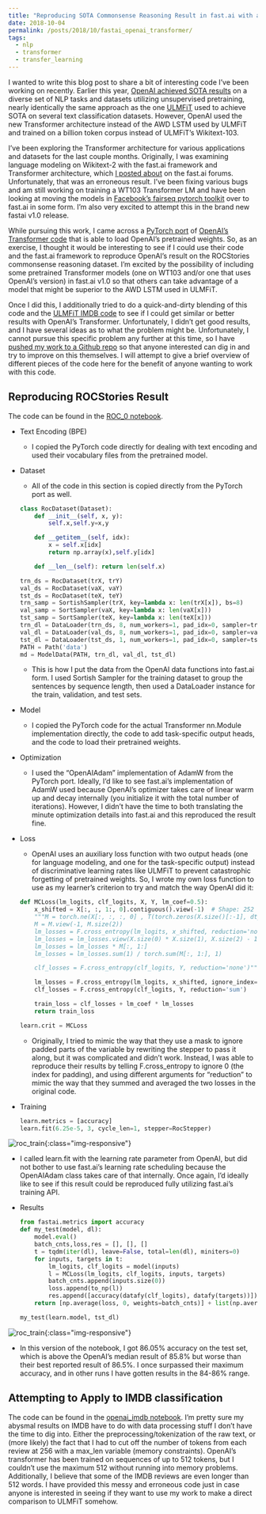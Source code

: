 ```yaml
---
title: "Reproducing SOTA Commonsense Reasoning Result in fast.ai with a OpenAI's Pretrained Transformer Language Model"
date: 2018-10-04
permalink: /posts/2018/10/fastai_openai_transformer/
tags:
  - nlp
  - transformer
  - transfer_learning
---
```


I wanted to write this blog post to share a bit of interesting code I’ve been working on recently. Earlier this year, [OpenAI achieved SOTA results](https://blog.openai.com/language-unsupervised/) on a diverse set of NLP tasks and datasets utilizing unsupervised pretraining, nearly identically the same approach as the one [ULMFiT](https://arxiv.org/abs/1801.06146) used to achieve SOTA on several text classification datasets. However, OpenAI used the new Transformer architecture instead of the AWD LSTM used by ULMFiT and trained on a billion token corpus instead of ULMFiT’s Wikitext-103.

I’ve been exploring the Transformer architecture for various applications and datasets for the last couple months. Originally, I was examining language modeling on Wikitext-2 with the fast.ai framework and Transformer architecture, which [I posted about](http://forums.fast.ai/t/implemented-a-transformer-wikitext2-language-model-with-superior-results-to-recent-awd-lstm-fastai-implementation/19559) on the fast.ai forums. Unfortunately, that was an erroneous result. I’ve been fixing various bugs and am still working on training a WT103 Transformer LM and have been looking at moving the models in [Facebook’s fairseq pytorch toolkit](https://github.com/pytorch/fairseq) over to fast.ai in some form. I’m also very excited to attempt this in the brand new fastai v1.0 release.

While pursuing this work, I came across a [PyTorch port](https://github.com/huggingface/pytorch-openai-transformer-lm) of [OpenAI’s Transformer code](https://github.com/openai/finetune-transformer-lm) that is able to load OpenAI’s pretrained weights. So, as an exercise, I thought it would be interesting to see if I could use their code and the fast.ai framework to reproduce OpenAI’s result on the ROCStories commonsense reasoning dataset. I’m excited by the possibility of including some pretrained Transformer models (one on WT103 and/or one that uses OpenAI’s version) in fast.ai v1.0 so that others can take advantage of a model that might be superior to the AWD LSTM used in ULMFiT.

Once I did this, I additionally tried to do a quick-and-dirty blending of this code and the [ULMFiT IMDB code](http://nlp.fast.ai/category/classification.html) to see if I could get similar or better results with OpenAI’s Transformer. Unfortunately, I didn’t get good results, and I have several ideas as to what the problem might be. Unfortunately, I cannot pursue this specific problem any further at this time, so I have [pushed my work to a Github repo](https://github.com/jbkjr/fastai-openai-finetune) so that anyone interested can dig in and try to improve on this themselves. I will attempt to give a brief overview of different pieces of the code here for the benefit of anyone wanting to work with this code.

## Reproducing ROCStories Result

The code can be found in the [ROC_0 notebook](https://github.com/jbkjr/fastai-openai-finetune/blob/master/ROCStories/ROC_0.ipynb).

* Text Encoding (BPE)
  * I copied the PyTorch code directly for dealing with text encoding and used their vocabulary files from the pretrained model.
* Dataset
  * All of the code in this section is copied directly from the PyTorch port as well.

  ```python
  class RocDataset(Dataset):
      def __init__(self, x, y):
          self.x,self.y=x,y

      def __getitem__(self, idx):
          x = self.x[idx]
          return np.array(x),self.y[idx]

      def __len__(self): return len(self.x)

  trn_ds = RocDataset(trX, trY)
  val_ds = RocDataset(vaX, vaY)
  tst_ds = RocDataset(teX, teY)
  trn_samp = SortishSampler(trX, key=lambda x: len(trX[x]), bs=8)
  val_samp = SortSampler(vaX, key=lambda x: len(vaX[x]))
  tst_samp = SortSampler(teX, key=lambda x: len(teX[x]))
  trn_dl = DataLoader(trn_ds, 8, num_workers=1, pad_idx=0, sampler=trn_samp)
  val_dl = DataLoader(val_ds, 8, num_workers=1, pad_idx=0, sampler=val_samp)
  tst_dl = DataLoader(tst_ds, 1, num_workers=1, pad_idx=0, sampler=tst_samp)
  PATH = Path('data')
  md = ModelData(PATH, trn_dl, val_dl, tst_dl)
  ```
  * This is how I put the data from the OpenAI data functions into fast.ai form. I used Sortish Sampler for the training dataset to group the sentences by sequence length, then used a DataLoader instance for the train, validation, and test sets.
* Model
  * I copied the PyTorch code for the actual Transformer nn.Module implementation directly, the code to add task-specific output heads, and the code to load their pretrained weights.
* Optimization
  * I used the “OpenAIAdam” implementation of AdamW from the PyTorch port. Ideally, I’d like to see fast.ai’s implementation of AdamW used because OpenAI’s optimizer takes care of linear warm up and decay internally (you initialize it with the total number of iterations). However, I didn’t have the time to both translating the minute optimization details into fast.ai and this reproduced the result fine.
* Loss
  * OpenAI uses an auxiliary loss function with two output heads (one for language modeling, and one for the task-specific output) instead of discriminative learning rates like ULMFiT to prevent catastrophic forgetting of pretrained weights. So, I wrote my own loss function to use as my learner’s criterion to try and match the way OpenAI did it:

  ```python
  def MCLoss(lm_logits, clf_logits, X, Y, lm_coef=0.5):
      x_shifted = X[:, :, 1:, 0].contiguous().view(-1)  # Shape: 252
      """M = torch.ne(X[:, :, :, 0] , T(torch.zeros(X.size()[:-1], dtype=torch.long))).to(torch.float)
      M = M.view(-1, M.size(2))
      lm_losses = F.cross_entropy(lm_logits, x_shifted, reduction='none')
      lm_losses = lm_losses.view(X.size(0) * X.size(1), X.size(2) - 1)
      lm_losses = lm_losses * M[:, 1:]
      lm_losses = lm_losses.sum(1) / torch.sum(M[:, 1:], 1)

      clf_losses = F.cross_entropy(clf_logits, Y, reduction='none')"""

      lm_losses = F.cross_entropy(lm_logits, x_shifted, ignore_index=0, reduction='elementwise_mean')
      clf_losses = F.cross_entropy(clf_logits, Y, reduction='sum')

      train_loss = clf_losses + lm_coef * lm_losses
      return train_loss
  ```

  ```python
  learn.crit = MCLoss
  ```

  * Originally, I tried to mimic the way that they use a mask to ignore padded parts of the variable by rewriting the stepper to pass it along, but it was complicated and didn’t work. Instead, I was able to reproduce their results by telling F.cross_entropy to ignore 0 (the index for padding), and using different arguments for “reduction” to mimic the way that they summed and averaged the two losses in the original code.
* Training

  ```python
  learn.metrics = [accuracy]
  learn.fit(6.25e-5, 3, cycle_len=1, stepper=RocStepper)
  ```  
![roc_train](/images/rocstories.png){:class="img-responsive"}
  * I called learn.fit with the learning rate parameter from OpenAI, but did not bother to use fast.ai’s learning rate scheduling because the OpenAIAdam class takes care of that internally. Once again, I’d ideally like to see if this result could be reproduced fully utilizing fast.ai’s training API.
* Results

  ```python
  from fastai.metrics import accuracy
  def my_test(model, dl):
      model.eval()
      batch_cnts,loss,res = [], [], []
      t = tqdm(iter(dl), leave=False, total=len(dl), miniters=0)
      for inputs, targets in t:
          lm_logits, clf_logits = model(inputs)
          l = MCLoss(lm_logits, clf_logits, inputs, targets)
          batch_cnts.append(inputs.size(0))
          loss.append(to_np(l))
          res.append([accuracy(datafy(clf_logits), datafy(targets))])
      return [np.average(loss, 0, weights=batch_cnts)] + list(np.average(np.stack(res), 0, weights=batch_cnts))
  ```
  ```python
  my_test(learn.model, tst_dl)
  ```
![roc_train](/images/rocstories_results.png){:class="img-responsive"}
  * In this version of the notebook, I got 86.05% accuracy on the test set, which is above the OpenAI’s median result of 85.8% but worse than their best reported result of 86.5%. I once surpassed their maximum accuracy, and in other runs I have gotten results in the 84-86% range.

## Attempting to Apply to IMDB classification

The code can be found in the [openai_imdb notebook](https://github.com/jbkjr/fastai-openai-finetune/blob/master/imdb/openai_imdb.ipynb).
I’m pretty sure my abysmal results on IMDB have to do with data processing stuff I don’t have the time to dig into. Either the preprocessing/tokenization of the raw text, or (more likely) the fact that I had to cut off the number of tokens from each review at 256 with a max_len variable (memory constraints). OpenAI’s transformer has been trained on sequences of up to 512 tokens, but I couldn’t use the maximum 512 without running into memory problems. Additionally, I believe that some of the IMDB reviews are even longer than 512 words. I have provided this messy and erroneous code just in case anyone is interested in seeing if they want to use my work to make a direct comparison to ULMFiT somehow.
